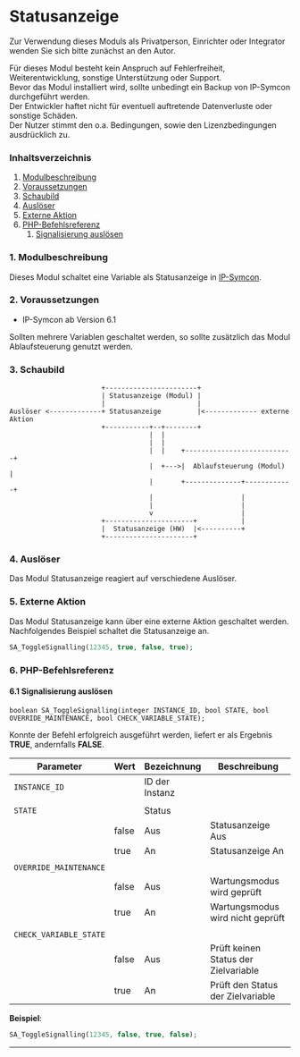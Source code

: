 # Statusanzeige  

Zur Verwendung dieses Moduls als Privatperson, Einrichter oder Integrator wenden Sie sich bitte zunächst an den Autor.  

Für dieses Modul besteht kein Anspruch auf Fehlerfreiheit, Weiterentwicklung, sonstige Unterstützung oder Support.  
Bevor das Modul installiert wird, sollte unbedingt ein Backup von IP-Symcon durchgeführt werden.  
Der Entwickler haftet nicht für eventuell auftretende Datenverluste oder sonstige Schäden.  
Der Nutzer stimmt den o.a. Bedingungen, sowie den Lizenzbedingungen ausdrücklich zu.  


### Inhaltsverzeichnis

1. [Modulbeschreibung](#1-modulbeschreibung)
2. [Voraussetzungen](#2-voraussetzungen)
3. [Schaubild](#3-schaubild)
4. [Auslöser](#4-auslöser)
5. [Externe Aktion](#5-externe-aktion)
6. [PHP-Befehlsreferenz](#6-php-befehlsreferenz)
   1. [Signalisierung auslösen](#61-signalisierung-auslösen)

### 1. Modulbeschreibung

Dieses Modul schaltet eine Variable als Statusanzeige in [IP-Symcon](https://www.symcon.de).

### 2. Voraussetzungen

- IP-Symcon ab Version 6.1

Sollten mehrere Variablen geschaltet werden, so sollte zusätzlich das Modul Ablaufsteuerung genutzt werden.

### 3. Schaubild

```
                       +-----------------------+
                       | Statusanzeige (Modul) |
                       |                       |
Auslöser <-------------+ Statusanzeige         |<------------- externe Aktion
                       +-----------+--+--------+
                                   |  |
                                   |  |
                                   |  |    +---------------------------+
                                   |  +--->|  Ablaufsteuerung (Modul)  |
                                   |       +--------------+------------+
                                   |                      |
                                   |                      |
                                   v                      |
                       +----------------------+           |
                       |  Statusanzeige (HW)  |<----------+
                       +----------------------+
```

### 4. Auslöser

Das Modul Statusanzeige reagiert auf verschiedene Auslöser.  

### 5. Externe Aktion

Das Modul Statusanzeige kann über eine externe Aktion geschaltet werden.  
Nachfolgendes Beispiel schaltet die Statusanzeige an.

```php
SA_ToggleSignalling(12345, true, false, true);
```
### 6. PHP-Befehlsreferenz

#### 6.1 Signalisierung auslösen

```text
boolean SA_ToggleSignalling(integer INSTANCE_ID, bool STATE, bool OVERRIDE_MAINTENANCE, bool CHECK_VARIABLE_STATE);
```

Konnte der Befehl erfolgreich ausgeführt werden, liefert er als Ergebnis **TRUE**, andernfalls **FALSE**.

| Parameter              | Wert       | Bezeichnung    | Beschreibung                         |
|------------------------|------------|----------------|--------------------------------------|
| `INSTANCE_ID`          |            | ID der Instanz |                                      |
|                        |            |                |                                      |
| `STATE`                |            | Status         |                                      |
|                        | false      | Aus            | Statusanzeige Aus                    |
|                        | true       | An             | Statusanzeige An                     |
|                        |            |                |                                      |
| `OVERRIDE_MAINTENANCE` |            |                |                                      |
|                        | false      | Aus            | Wartungsmodus wird geprüft           |
|                        | true       | An             | Wartungsmodus wird nicht geprüft     |
|                        |            |                |                                      |
| `CHECK_VARIABLE_STATE` |            |                |                                      |
|                        | false      | Aus            | Prüft keinen Status der Zielvariable |
|                        | true       | An             | Prüft den Status der Zielvariable    |

**Beispiel**:
```php
SA_ToggleSignalling(12345, false, true, false);
```

---